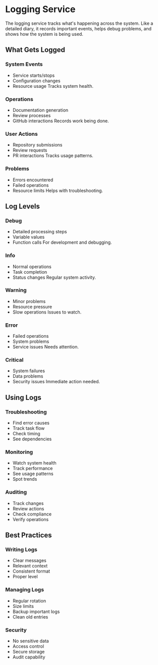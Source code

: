# Logging Service

The logging service tracks what's happening across the system. Like a detailed diary, it records important events, helps debug problems, and shows how the system is being used.

## What Gets Logged

### System Events
- Service starts/stops
- Configuration changes
- Resource usage
Tracks system health.

### Operations
- Documentation generation
- Review processes
- GitHub interactions
Records work being done.

### User Actions
- Repository submissions
- Review requests
- PR interactions
Tracks usage patterns.

### Problems
- Errors encountered
- Failed operations
- Resource limits
Helps with troubleshooting.

## Log Levels

### Debug
- Detailed processing steps
- Variable values
- Function calls
For development and debugging.

### Info
- Normal operations
- Task completion
- Status changes
Regular system activity.

### Warning
- Minor problems
- Resource pressure
- Slow operations
Issues to watch.

### Error
- Failed operations
- System problems
- Service issues
Needs attention.

### Critical
- System failures
- Data problems
- Security issues
Immediate action needed.

## Using Logs

### Troubleshooting
- Find error causes
- Track task flow
- Check timing
- See dependencies

### Monitoring
- Watch system health
- Track performance
- See usage patterns
- Spot trends

### Auditing
- Track changes
- Review actions
- Check compliance
- Verify operations

## Best Practices

### Writing Logs
- Clear messages
- Relevant context
- Consistent format
- Proper level

### Managing Logs
- Regular rotation
- Size limits
- Backup important logs
- Clean old entries

### Security
- No sensitive data
- Access control
- Secure storage
- Audit capability
